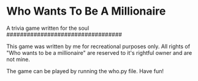# Who Wants To Be A Millionaire
A trivia game written for the soul
##################################

This game was written by me for recreational purposes only.
All rights of "Who wants to be a millionaire" are reserved to it's rightful owner and are not mine.

The game can be played by running the who.py file.
Have fun!
